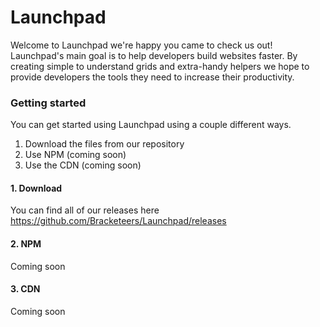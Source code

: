 # Launchpad

Welcome to Launchpad we're happy you came to check us out! Launchpad's main goal is to help developers build websites faster. By creating simple to understand grids and extra-handy helpers we hope to provide developers the tools they need to increase their productivity.

### Getting started

You can get started using Launchpad using a couple different ways.

1. Download the files from our repository
2. Use NPM (coming soon)
3. Use the CDN (coming soon)

#### 1. Download
You can find all of our releases here <https://github.com/Bracketeers/Launchpad/releases>

#### 2. NPM
Coming soon

#### 3. CDN
Coming soon
